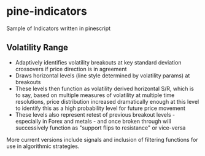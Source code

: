 # pine-indicators
Sample of Indicators written in pinescript 

## Volatility Range
- Adaptively identifies volatility breakouts at key standard deviation crossovers if price direction is in agreement
- Draws horizontal levels (line style determined by volatility params) at breakouts 
- These levels then function as volatility derived horizontal S/R, which is to say, based on multiple measures of volatility at multiple time resolutions, price distribution increased dramatically enough at this level to identify this as a high probability level for future price movement
- These levels also represent retest of previous breakout levels - especially in Forex and metals - and once broken through will successively function as "support flips to resistance" or vice-versa

More current versions include signals and inclusion of filtering functions for use in algorithmic strategies.
